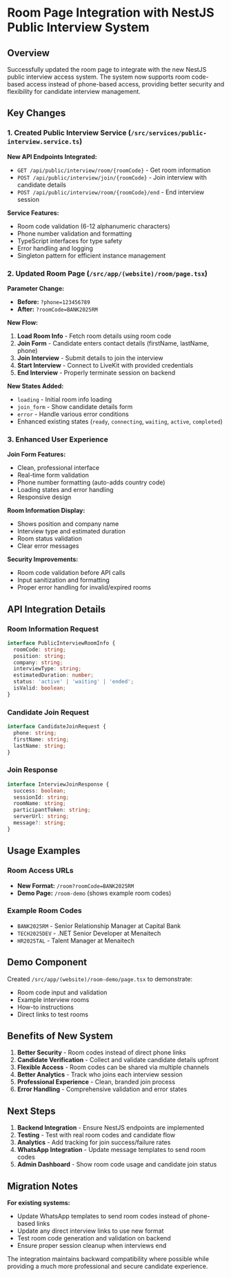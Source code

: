 # Room Page Integration with NestJS Public Interview System

## Overview
Successfully updated the room page to integrate with the new NestJS public interview access system. The system now supports room code-based access instead of phone-based access, providing better security and flexibility for candidate interview management.

## Key Changes

### 1. Created Public Interview Service (`/src/services/public-interview.service.ts`)

**New API Endpoints Integrated:**
- `GET /api/public/interview/room/{roomCode}` - Get room information
- `POST /api/public/interview/join/{roomCode}` - Join interview with candidate details
- `POST /api/public/interview/room/{roomCode}/end` - End interview session

**Service Features:**
- Room code validation (6-12 alphanumeric characters)
- Phone number validation and formatting
- TypeScript interfaces for type safety
- Error handling and logging
- Singleton pattern for efficient instance management

### 2. Updated Room Page (`/src/app/(website)/room/page.tsx`)

**Parameter Change:**
- **Before:** `?phone=123456789`
- **After:** `?roomCode=BANK2025RM`

**New Flow:**
1. **Load Room Info** - Fetch room details using room code
2. **Join Form** - Candidate enters contact details (firstName, lastName, phone)
3. **Join Interview** - Submit details to join the interview
4. **Start Interview** - Connect to LiveKit with provided credentials
5. **End Interview** - Properly terminate session on backend

**New States Added:**
- `loading` - Initial room info loading
- `join_form` - Show candidate details form
- `error` - Handle various error conditions
- Enhanced existing states (`ready`, `connecting`, `waiting`, `active`, `completed`)

### 3. Enhanced User Experience

**Join Form Features:**
- Clean, professional interface
- Real-time form validation
- Phone number formatting (auto-adds country code)
- Loading states and error handling
- Responsive design

**Room Information Display:**
- Shows position and company name
- Interview type and estimated duration
- Room status validation
- Clear error messages

**Security Improvements:**
- Room code validation before API calls
- Input sanitization and formatting
- Proper error handling for invalid/expired rooms

## API Integration Details

### Room Information Request
```typescript
interface PublicInterviewRoomInfo {
  roomCode: string;
  position: string;
  company: string;
  interviewType: string;
  estimatedDuration: number;
  status: 'active' | 'waiting' | 'ended';
  isValid: boolean;
}
```

### Candidate Join Request
```typescript
interface CandidateJoinRequest {
  phone: string;
  firstName: string;
  lastName: string;
}
```

### Join Response
```typescript
interface InterviewJoinResponse {
  success: boolean;
  sessionId: string;
  roomName: string;
  participantToken: string;
  serverUrl: string;
  message?: string;
}
```

## Usage Examples

### Room Access URLs
- **New Format:** `/room?roomCode=BANK2025RM`
- **Demo Page:** `/room-demo` (shows example room codes)

### Example Room Codes
- `BANK2025RM` - Senior Relationship Manager at Capital Bank
- `TECH2025DEV` - .NET Senior Developer at Menaitech
- `HR2025TAL` - Talent Manager at Menaitech

## Demo Component

Created `/src/app/(website)/room-demo/page.tsx` to demonstrate:
- Room code input and validation
- Example interview rooms
- How-to instructions
- Direct links to test rooms

## Benefits of New System

1. **Better Security** - Room codes instead of direct phone links
2. **Candidate Verification** - Collect and validate candidate details upfront
3. **Flexible Access** - Room codes can be shared via multiple channels
4. **Better Analytics** - Track who joins each interview session
5. **Professional Experience** - Clean, branded join process
6. **Error Handling** - Comprehensive validation and error states

## Next Steps

1. **Backend Integration** - Ensure NestJS endpoints are implemented
2. **Testing** - Test with real room codes and candidate flow
3. **Analytics** - Add tracking for join success/failure rates
4. **WhatsApp Integration** - Update message templates to send room codes
5. **Admin Dashboard** - Show room code usage and candidate join status

## Migration Notes

**For existing systems:**
- Update WhatsApp templates to send room codes instead of phone-based links
- Update any direct interview links to use new format
- Test room code generation and validation on backend
- Ensure proper session cleanup when interviews end

The integration maintains backward compatibility where possible while providing a much more professional and secure candidate experience.
